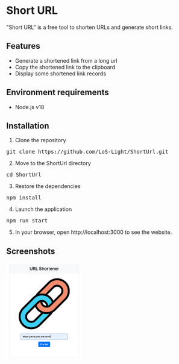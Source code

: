 # Short URL
"Short URL" is a free tool to shorten URLs and generate short links.

## Features
- Generate a shortened link from a long url
- Copy the shortened link to the clipboard
- Display some shortened link records
## Environment requirements
- Node.js v18
## Installation
1. Clone the repository
<pre>
git clone https://github.com/LoS-Light/ShortUrl.git
</pre>
2. Move to the ShortUrl directory
<pre>
cd ShortUrl
</pre>
3. Restore the dependencies
<pre>
npm install
</pre>
4. Launch the application
<pre>
npm run start
</pre>
5. In your browser, open http://localhost:3000 to see the website.

## Screenshots
<img src="public/images/Screenshot 2023-08-26 at 5.08.29 PM.png" alt="URL shorten screenshots" width="200">
<img src="public/images/Screenshot 2023-08-26 at 5.08.45 PM.png" alt="URL shorten screenshots" width="00">
